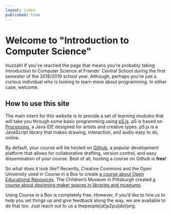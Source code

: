 ```yaml
---
layout: index
published: true
---
```


# Welcome to "Introduction to Computer Science"

Huzzah! If you've reached the page that means you're probably taking Introduction to Computer Science at Friends' Central School during the first semester of the 2018/2019 school year. Although, perhaps you're just a curious individual who is looking to learn more about programming. In either case, welcome.

## How to use this site

The main intent for this website is to provide a set of learning modules that will take you through some basic programming using [p5.js](http://www.p5js.org). p5 is based on [Processing](http://www.processing.org), a Java IDE designed for artists and creative types. p5.js is a JavaScript library that makes drawing, interaction, and audio easy to do, online.

<script type="text/p5">
function setup() {
  createCanvas(100, 100);
}

function draw() {
  background(255, 0, 200);
}
</script>

By default, your course will be hosted on [Github](https://www.github.com), a popular development platform that allows for collaborative drafting, version control, and easy dissemination of your course. Best of all, hosting a course on Github is **free**!

So what does it look like? Recently, Creative Commons and the Open University used in Course in a Box to create [a course about Open Educational Resources](http://www.exploerercourse.org/). The Children’s Museum in Pittsburgh created [a course about designing maker spaces in libraries and museums](http://p2pu.github.io/makingandlearning/).

Using Course in a Box is completely free. However, if you’d like to hire us to help you set things up and give feedback along the way, we are available to do that too. Just reach out to us a thepeople[at]p2pu[dot]org.
